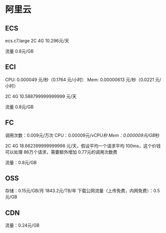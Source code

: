 # 阿里云

## ECS

ecs.c7.large  2C  4G  10.296元/天

流量 0.8元/GB

## ECI

CPU: 0.000049 元/秒（0.1764 元/小时）
Mem: 0.00000613 元/秒（0.0221 元/小时）

2C 4G 10.588799999999999 元/天

流量 0.8元/GB

## FC

调用次数：0.009元/万次
CPU：0.00009元/vCPU*秒
Mem：0.000009元/GB*秒

2C 4G 18.662399999999998 元/天，假设平均一个请求平均 100ms，这个价钱可以处理 86万个请求，需要额外增加 0.77元的调用次数费

流量：0.8元/GB

## OSS

存储：0.15元/GB/月  1843.2元/TB/年
下载公网流量（上传免费，内网免费）：0.5元/GB

## CDN

流量：0.24元/GB

